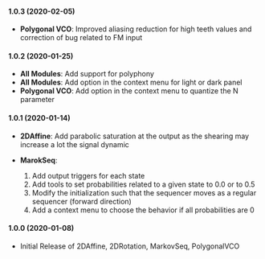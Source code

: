 #### 1.0.3 (2020-02-05)
- **Polygonal VCO**: Improved aliasing reduction for high teeth values and correction of bug related to FM input

#### 1.0.2 (2020-01-25)
- **All Modules**: Add support for polyphony
- **All Modules**: Add option in the context menu for light or dark panel
- **Polygonal VCO**: Add option in the context menu to quantize the N parameter

#### 1.0.1 (2020-01-14)
- **2DAffine**: Add parabolic saturation at the output as the shearing may increase a lot the signal dynamic

- **MarokSeq**: 
	1. Add output triggers for each state
	2. Add tools to set probabilities related to a given state to 0.0 or to 0.5
	3. Modify the initialization such that the sequencer moves as a regular sequencer (forward direction)
	4. Add a context menu to choose the behavior if all probabilities are 0

 
#### 1.0.0 (2020-01-08)
- Initial Release of 2DAffine, 2DRotation, MarkovSeq, PolygonalVCO
